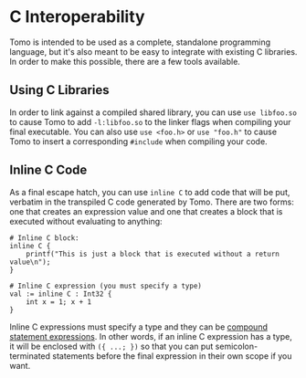# C Interoperability

Tomo is intended to be used as a complete, standalone programming language, but
it's also meant to be easy to integrate with existing C libraries. In order to
make this possible, there are a few tools available.

## Using C Libraries 

In order to link against a compiled shared library, you can use `use libfoo.so`
to cause Tomo to add `-l:libfoo.so` to the linker flags when compiling your
final executable. You can also use `use <foo.h>` or `use "foo.h"` to cause Tomo
to insert a corresponding `#include` when compiling your code.

## Inline C Code

As a final escape hatch, you can use `inline C` to add code that will be put,
verbatim in the transpiled C code generated by Tomo. There are two forms: one
that creates an expression value and one that creates a block that is executed
without evaluating to anything:

```tomo
# Inline C block:
inline C {
    printf("This is just a block that is executed without a return value\n");
}

# Inline C expression (you must specify a type)
val := inline C : Int32 {
    int x = 1; x + 1
}
```

Inline C expressions must specify a type and they can be [compound statement
expressions](https://gcc.gnu.org/onlinedocs/gcc/Statement-Exprs.html). In
other words, if an inline C expression has a type, it will be enclosed
with `({ ...; })` so that you can put semicolon-terminated statements before
the final expression in their own scope if you want.
